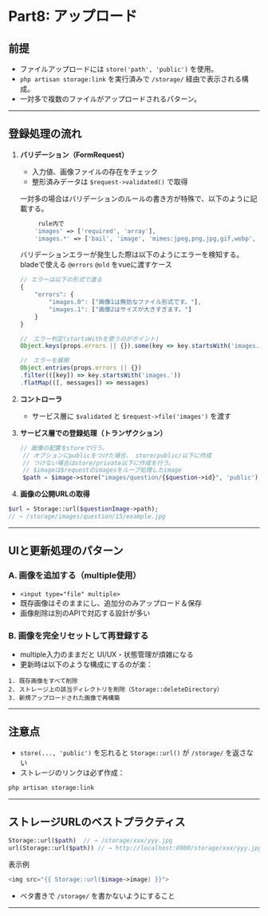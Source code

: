 # Part8: アップロード

## 前提

- ファイルアップロードには `store('path', 'public')` を使用。
- `php artisan storage:link` を実行済みで `/storage/` 経由で表示される構成。
- 一対多で複数のファイルがアップロードされるパターン。

---

## 登録処理の流れ

1. **バリデーション（FormRequest）**
   - 入力値、画像ファイルの存在をチェック
   - 整形済みデータは `$request->validated()` で取得

    一対多の場合はバリデーションのルールの書き方が特殊で、以下のように記載する。

    ```php
         rule内で
        'images' => ['required', 'array'],
        'images.*' => ['bail', 'image', 'mimes:jpeg,png,jpg,gif,webp', 'max:2048'],
    ```

    バリデーションエラーが発生した際は以下のようにエラーを検知する。  
    bladeで使える `@errors` `@old` をvueに渡すケース

    ```js
    // エラーは以下の形式で渡る
    {
        "errors": {
            "images.0": ["画像1は無効なファイル形式です。"],
            "images.1": ["画像2はサイズが大きすぎます。"]
        }
    }

    //　エラー判定(startsWithを使うのがポイント)
    Object.keys(props.errors || {}).some(key => key.startsWith('images.'))

    //　エラーを展開
    Object.entries(props.errors || {})
    .filter(([key]) => key.startsWith('images.'))
    .flatMap(([, messages]) => messages)

    ```


2. **コントローラ**
   - サービス層に `$validated` と `$request->file('images')` を渡す

3. **サービス層での登録処理（トランザクション）**

```php
　　// 画像の配置をstoreで行う。
    // オプションにpublicをつけた場合、 store/public/以下に作成 
    // つけない場合はstore/private以下に作成を行う。
    // $imageは$requestのimagesをループ処理したimage
    $path = $image->store("images/question/{$question->id}", 'public');
```

4. **画像の公開URLの取得**

```php
$url = Storage::url($questionImage->path);
// → /storage/images/question/15/example.jpg
```

---

## UIと更新処理のパターン

### A. 画像を追加する（multiple使用）

- `<input type="file" multiple>`
- 既存画像はそのままにし、追加分のみアップロード＆保存
- 画像削除は別のAPIで対応する設計が多い

### B. 画像を完全リセットして再登録する

- multiple入力のままだと UI/UX・状態管理が煩雑になる
- 更新時は以下のような構成にするのが楽：

```
1. 既存画像をすべて削除
2. ストレージ上の該当ディレクトリを削除（Storage::deleteDirectory）
3. 新規アップロードされた画像で再構築
```

---

## 注意点

- `store(..., 'public')` を忘れると `Storage::url()` が `/storage/` を返さない
- ストレージのリンクは必ず作成：

```bash
php artisan storage:link
```

---

## ストレージURLのベストプラクティス

```php
Storage::url($path)  // → /storage/xxx/yyy.jpg
url(Storage::url($path)) // → http://localhost:8000/storage/xxx/yyy.jpg
```

表示例

```php
<img src="{{ Storage::url($image->image) }}">
```

- ベタ書きで `/storage/` を書かないようにすること

---
